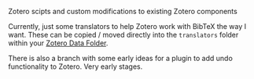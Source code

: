 Zotero scipts and custom modifications to existing Zotero components

Currently, just some translators to help Zotero work with BibTeX the way I want.  These can be copied / moved directly into the `translators` folder within your [Zotero Data Folder](http://www.zotero.org/support/zotero_data).

There is also a branch with some early ideas for a plugin to add undo functionality to Zotero. Very early stages.

